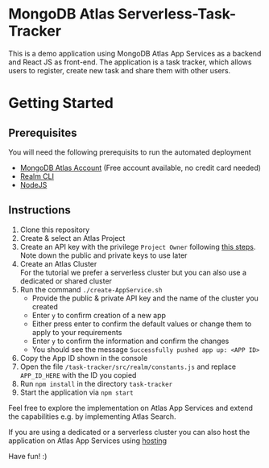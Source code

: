 # MongoDB Atlas Serverless-Task-Tracker

This is a demo application using MongoDB Atlas App Services as a backend and React JS as front-end.
The application is a task tracker, which allows users to register, create new task and share them with other users.

# Getting Started

## Prerequisites

You will need the following prerequisits to run the automated deployment

- [MongoDB Atlas Account](https://cloud.mongodb.com/) (Free account available, no credit card needed)
- [Realm CLI](https://www.mongodb.com/docs/atlas/app-services/cli/)
- [NodeJS](https://nodejs.org/)

## Instructions

1. Clone this repository
2. Create & select an Atlas Project
3. Create an API key with the privilege `Project Owner` following [this steps](https://www.mongodb.com/docs/atlas/app-services/cli/#authentication).<br>Note down the public and private keys to use later
4. Create an Atlas Cluster<br>For the tutorial we prefer a serverless cluster but you can also use a dedicated or shared cluster
5. Run the command `./create-AppService.sh`
   - Provide the public & private API key and the name of the cluster you created
   - Enter `y` to confirm creation of a new app
   - Either press enter to confirm the default values or change them to apply to your requirements
   - Enter `y` to confirm the information and confirm the changes
   - You should see the message `Successfully pushed app up: <APP ID>`
6. Copy the App ID shown in the console
7. Open the file `/task-tracker/src/realm/constants.js` and replace `APP_ID_HERE` with the ID you copied
8. Run `npm install` in the directory `task-tracker`
9. Start the application via `npm start`

Feel free to explore the implementation on Atlas App Services and extend the capabilities e.g. by implementing Atlas Search.

If you are using a dedicated or a serverless cluster you can also host the application on Atlas App Services using [hosting](https://www.mongodb.com/developer/products/atlas/host-react-app-using-atlas-app-services/)

Have fun! :)
